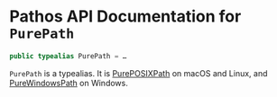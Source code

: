 # Pathos API Documentation for `PurePath`

```swift
public typealias PurePath = …
```

`PurePath` is a typealias. It is [PurePOSIXPath][] on macOS and Linux, and [PureWindowsPath][] on
Windows.

[PurePOSIXPath]: PurePOSIXPath.md
[PureWindowsPath]: PureWindowsPath.md
